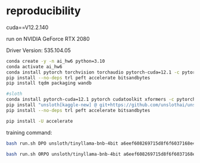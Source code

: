 reproducibility
===

cuda==V12.2.140

run on NVIDIA GeForce RTX 2080

Driver Version: 535.104.05 
```bash
conda create -y -n ai_hw6 python=3.10
conda activate ai_hw6
conda install pytorch torchvision torchaudio pytorch-cuda=12.1 -c pytorch -c nvidia
pip install --no-deps trl peft accelerate bitsandbytes
pip install tqdm packaging wandb

#sloth
conda install pytorch-cuda=12.1 pytorch cudatoolkit xformers -c pytorch -c nvidia -c xformers
pip install "unsloth[kaggle-new] @ git+https://github.com/unslothai/unsloth.git"
pip install --no-deps trl peft accelerate bitsandbytes

pip install -U accelerate

```
training command:
```sh
bash run.sh DPO unsloth/tinyllama-bnb-4bit a6eef608269715d8f6f6037168e426e457226e5f

bash run.sh ORPO unsloth/tinyllama-bnb-4bit a6eef608269715d8f6f6037168e426e457226e5f
```